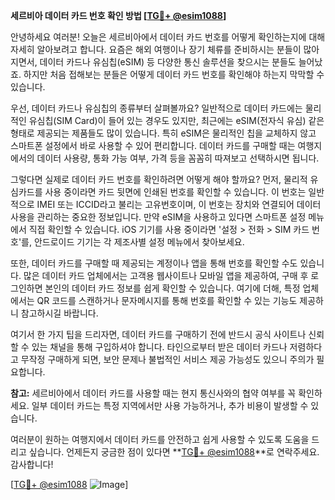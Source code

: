 **세르비아 데이터 카드 번호 확인 방법 [[TG💪+ @esim1088](https://t.me/s/esim1088)]**

안녕하세요 여러분! 오늘은 세르비아에서 데이터 카드 번호를 어떻게 확인하는지에 대해 자세히 알아보려고 합니다. 요즘은 해외 여행이나 장기 체류를 준비하시는 분들이 많아지면서, 데이터 카드나 유심칩(eSIM) 등 다양한 통신 솔루션을 찾으시는 분들도 늘어났죠. 하지만 처음 접해보는 분들은 어떻게 데이터 카드 번호를 확인해야 하는지 막막할 수 있습니다.

우선, 데이터 카드나 유심칩의 종류부터 살펴볼까요? 일반적으로 데이터 카드에는 물리적인 유심칩(SIM Card)이 들어 있는 경우도 있지만, 최근에는 eSIM(전자식 유심) 같은 형태로 제공되는 제품들도 많이 있습니다. 특히 eSIM은 물리적인 칩을 교체하지 않고 스마트폰 설정에서 바로 사용할 수 있어 편리합니다. 데이터 카드를 구매할 때는 여행지에서의 데이터 사용량, 통화 가능 여부, 가격 등을 꼼꼼히 따져보고 선택하시면 됩니다.

그렇다면 실제로 데이터 카드 번호를 확인하려면 어떻게 해야 할까요? 먼저, 물리적 유심카드를 사용 중이라면 카드 뒷면에 인쇄된 번호를 확인할 수 있습니다. 이 번호는 일반적으로 IMEI 또는 ICCID라고 불리는 고유번호이며, 이 번호는 장치와 연결되어 데이터 사용을 관리하는 중요한 정보입니다. 만약 eSIM을 사용하고 있다면 스마트폰 설정 메뉴에서 직접 확인할 수 있습니다. iOS 기기를 사용 중이라면 '설정 > 전화 > SIM 카드 번호'를, 안드로이드 기기는 각 제조사별 설정 메뉴에서 찾아보세요.

또한, 데이터 카드를 구매할 때 제공되는 계정이나 앱을 통해 번호를 확인할 수도 있습니다. 많은 데이터 카드 업체에서는 고객용 웹사이트나 모바일 앱을 제공하여, 구매 후 로그인하면 본인의 데이터 카드 정보를 쉽게 확인할 수 있습니다. 여기에 더해, 특정 업체에서는 QR 코드를 스캔하거나 문자메시지를 통해 번호를 확인할 수 있는 기능도 제공하니 참고하시길 바랍니다.

여기서 한 가지 팁을 드리자면, 데이터 카드를 구매하기 전에 반드시 공식 사이트나 신뢰할 수 있는 채널을 통해 구입하셔야 합니다. 타인으로부터 받은 데이터 카드나 저렴하다고 무작정 구매하게 되면, 보안 문제나 불법적인 서비스 제공 가능성도 있으니 주의가 필요합니다.

**참고:** 세르비아에서 데이터 카드를 사용할 때는 현지 통신사와의 협약 여부를 꼭 확인하세요. 일부 데이터 카드는 특정 지역에서만 사용 가능하거나, 추가 비용이 발생할 수 있습니다.

여러분이 원하는 여행지에서 데이터 카드를 안전하고 쉽게 사용할 수 있도록 도움을 드리고 싶습니다. 언제든지 궁금한 점이 있다면 **[TG💪+ @esim1088](https://t.me/s/esim1088)**로 연락주세요. 감사합니다!

[[TG💪+ @esim1088](https://t.me/s/esim1088) ![Image](https://i.postimg.cc/Y0z9fWf4/image.png)]